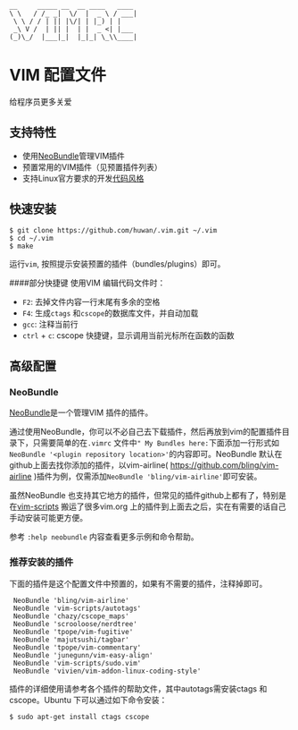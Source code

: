 ```
__     _____ __  __ ____   ____
\ \   / /_ _|  \/  |  _ \ / ___|
 \ \ / / | || |\/| | |_) | |
 _\ V /  | || |  | |  _ <| |___
(_)\_/  |___|_|  |_|_| \_\\____|

```

VIM 配置文件
===========
给程序员更多关爱

## 支持特性
- 使用[NeoBundle](http://github.com/Shougo/neobundle.vim)管理VIM插件
- 预置常用的VIM插件（见预置插件列表）
- 支持Linux官方要求的开发[代码风格](https://www.kernel.org/doc/Documentation/CodingStyle)

## 快速安装

```
$ git clone https://github.com/huwan/.vim.git ~/.vim
$ cd ~/.vim
$ make
```
运行`vim`, 按照提示安装预置的插件（bundles/plugins）即可。

####部分快捷键
使用VIM 编辑代码文件时：
- `F2`: 去掉文件内容一行末尾有多余的空格
- `F4`: 生成`ctags` 和`cscope`的数据库文件，并自动加载
- `gcc`: 注释当前行
- `ctrl` + `c`: cscope 快捷键，显示调用当前光标所在函数的函数

## 高级配置
### NeoBundle
[NeoBundle](https://github.com/Shougo/neobundle.vim)是一个管理VIM 插件的插件。

通过使用NeoBundle，你可以不必自己去下载插件，然后再放到vim的配置插件目录下，只需要简单的在`.vimrc` 文件中`" My Bundles here:`下面添加一行形式如`NeoBundle '<plugin repository location>'`的内容即可。NeoBundle 默认在github上面去找你添加的插件，以vim-airline( https://github.com/bling/vim-airline )插件为例，仅需添加`NeoBundle 'bling/vim-airline'`即可安装。

虽然NeoBundle 也支持其它地方的插件，但常见的插件github上都有了，特别是在[vim-scripts](https://github.com/vim-scripts) 搬运了很多vim.org 上的插件到上面去之后，实在有需要的话自己手动安装可能更方便。

参考 `:help neobundle` 内容查看更多示例和命令帮助。

### 推荐安装的插件
下面的插件是这个配置文件中预置的，如果有不需要的插件，注释掉即可。

```
 NeoBundle 'bling/vim-airline'
 NeoBundle 'vim-scripts/autotags'
 NeoBundle 'chazy/cscope_maps'
 NeoBundle 'scrooloose/nerdtree'
 NeoBundle 'tpope/vim-fugitive'
 NeoBundle 'majutsushi/tagbar'
 NeoBundle 'tpope/vim-commentary'
 NeoBundle 'junegunn/vim-easy-align'
 NeoBundle 'vim-scripts/sudo.vim'
 NeoBundle 'vivien/vim-addon-linux-coding-style'
```
插件的详细使用请参考各个插件的帮助文件，其中autotags需安装ctags 和cscope。Ubuntu 下可以通过如下命令安装：
```
$ sudo apt-get install ctags cscope
```
